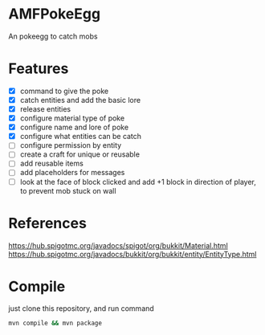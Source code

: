 # AMFPokeEgg
An pokeegg to catch mobs

# Features
- [x] command to give the poke
- [x] catch entities and add the basic lore
- [x] release entities
- [x] configure material type of poke
- [x] configure name and lore of poke
- [x] configure what entities can be catch
- [ ] configure permission by entity
- [ ] create a craft for unique or reusable
- [ ] add reusable items
- [ ] add placeholders for messages
- [ ] look at the face of block clicked and add +1 block in direction of player, to prevent mob stuck on wall

# References

https://hub.spigotmc.org/javadocs/spigot/org/bukkit/Material.html
https://hub.spigotmc.org/javadocs/bukkit/org/bukkit/entity/EntityType.html

# Compile

just clone this repository, and run command

```bash
mvn compile && mvn package
```